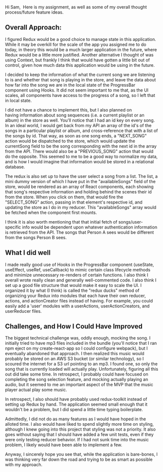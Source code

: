 Hi Sam, 
Here is my assignment, as well as some of my overall thought process/future feature ideas. 

## Overall Approach: 

I figured Redux would be a good choice to manage state in this application. While it may be overkill for the scale of the app you assigned me to do today, in theory this would be a much larger application in the future, where Redux would be a little more justified. Another alternative I thought of was using Context, but frankly I think that would have gotten a little bit out of control, given how much data this application would be using in the future.  

I decided to keep the information of what the current song we are listening to is and whether that song is playing in the store, and leave the data about how far into the song we are in the local state of the ProgressBar component using Hooks. It did not seem important to me that, as the UI scales, all components have access to the progress of a song, so I left that in local state. 

I did not have a chance to implement this, but I also planned on having information about song sequences (i.e. a current playlist or an album) in the store as well. You'll notice that I had an id key on every song. In an ideal world, I would get back from my API an array of the id's of the songs in a particular playlist or album, and cross-reference that with a list of the songs by id. That way, as soon as one song ends, a "NEXT_SONG" action would be dispatched to the store, which would update the currentSong field to be the song corresponding with the next id in the array from the API. There would also be a "PREVIOUS_SONG" action that would do the opposite. This seemed to me to be a good way to normalize my data, and is how I would imagine that information would be stored in a relational database. 

The redux is also set up to have the user select a song from a list. The list, a mini dummy version of which I have put in the "availableSongs" field of the store, would be rendered as an array of React components, each showing that song's respective information and holding behind the scenes their id from the store. When you click on them, that would fire the "SELECT_SONG" action, passing in that element's respective id, and updating the store as I do in my reducer. This "availableSongs" array would be fetched when the component first mounts. 

I think it is also worth mentioning that that initial fetch of songs/user-specific info would be dependent upon whatever authentication information is retrieved from the API. The songs that Person A sees would be different from the songs Person B sees. 

## What I did well 
I made really good use of Hooks in the ProgressBar component (useState, useEffect, useRef, useCallback) to mimic certain class lifecycle methods and minimize unnecessary re-renders of certain functions. I also think I overall wrote really clean and generally well-commented code. I also think I set up a good file structure that would make it easy to scale the UI. I organized it by what (I think) is called the "redux ducks" method of organizing your Redux into modules that each have their own reducer, actions, and actionCreator files instead of having. For example, you could easily add a 'user' modules with a userActions, userActionCreators, and userReducer files. 

## Challenges, and How I Could Have Improved 
The biggest technical challenge was, oddly enough, mocking the song. I initially tried to have mp3 files included in the bundle (you'll notice that I ran npm eject on my create-react-app so I could configure webpack), but I eventually abandoned that approach. I then realized this music would probably be stored on an AWS S3 bucket (or similar technology), so I scoured the internet for a S3 url pointing to an mp3. I found one, so only the song that is currently loaded will actually play. Unfortunately, figuring all this out did take some time. In retrospect, I probably could have focused on completing the song selection feature, and mocking actually playing an audio, but it seemed to me an important aspect of the MVP that the music player actual play some music. 

In retrospect, I also should have probably used redux-toolkit instead of setting up Redux by hand. The application seemed small enough that it wouldn't be a problem, but I did spend a little time typing boilerplate. 

Admittedly, I did not do as many features as I would have hoped in the alloted time. I also would have liked to spend slightly more time on styling, although I knew going into this project that styling was not a priority. It also goes without saying that I should have added a few unit tests, even if they were only testing reducer behavior. If I had not sunk time into the music problem, I likely would have been able to implement a few. 

Anyway, I sincerely hope you see that, while the application is bare-bones, I was thinking very far down the road and trying to be as smart as possible with my approach. 
